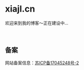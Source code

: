 # xiajl.cn

欢迎来到我的博客～正在建设中...

<div style="padding-top: 20px" class="not-print">
	<h2 id="备案">备案</h2>
	<p>网站备案信息：<a href="http://beian.miit.gov.cn/" target="_blank" rel="noopener noreferrer">苏ICP备17045248号-2</a></p>
</div>
